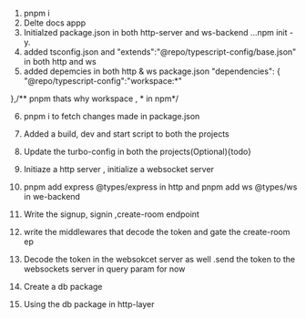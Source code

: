 1. pnpm i 
2. Delte docs appp
3. Initialzed package.json in both http-server and ws-backend ...npm init -y.
4. added tsconfig.json and "extends":"@repo/typescript-config/base.json" in both http and ws
5. added depemcies in both http & ws package.json "dependencies": {
    "@repo/typescript-config":"workspace:*" 
    
  },/** pnpm thats why workspace , * in npm*/

  6. pnpm i to fetch changes made in package.json

  7. Added a build, dev and start script to both the projects 
  8. Update the turbo-config in both the projects(Optional){todo}
  9. Initiaze a http server , initialize a websocket server
  10. pnpm add express @types/express in http and pnpm add ws @types/ws in we-backend
  11. Write the signup, signin ,create-room endpoint
  12. write the middlewares that decode the token and gate the create-room ep
  
  13. Decode the token in the websokcet server as well .send the token to the websockets server in query param for now
  

  14. Create a db package
  15. Using the db package in http-layer